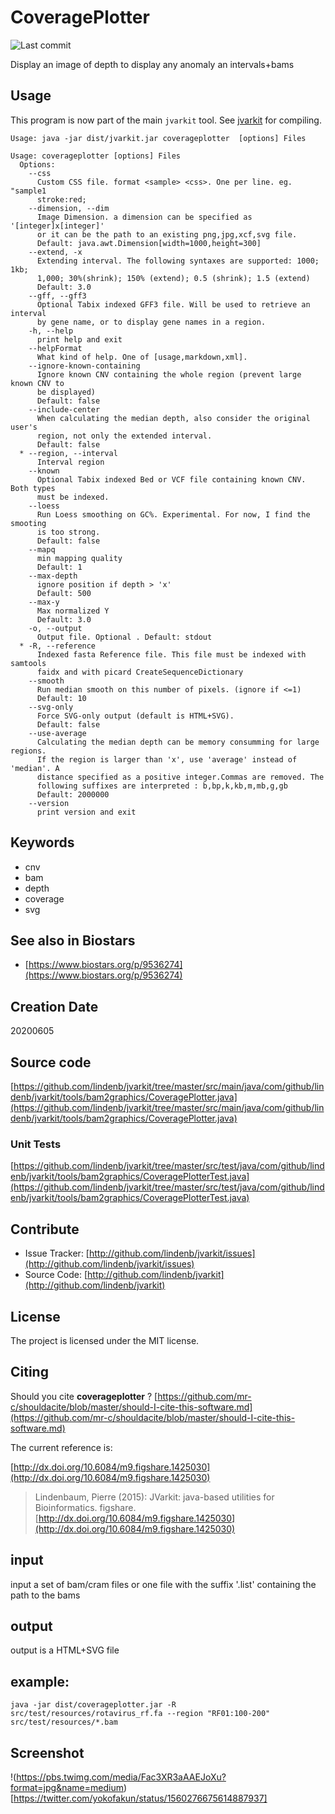 # CoveragePlotter

![Last commit](https://img.shields.io/github/last-commit/lindenb/jvarkit.png)

Display an image of depth to display any anomaly an intervals+bams


## Usage


This program is now part of the main `jvarkit` tool. See [jvarkit](JvarkitCentral.md) for compiling.


```
Usage: java -jar dist/jvarkit.jar coverageplotter  [options] Files

Usage: coverageplotter [options] Files
  Options:
    --css
      Custom CSS file. format <sample> <css>. One per line. eg. "sample1 
      stroke:red; 
    --dimension, --dim
      Image Dimension. a dimension can be specified as '[integer]x[integer]' 
      or it can be the path to an existing png,jpg,xcf,svg file.
      Default: java.awt.Dimension[width=1000,height=300]
    --extend, -x
      Extending interval. The following syntaxes are supported: 1000; 1kb; 
      1,000; 30%(shrink); 150% (extend); 0.5 (shrink); 1.5 (extend)
      Default: 3.0
    --gff, --gff3
      Optional Tabix indexed GFF3 file. Will be used to retrieve an interval 
      by gene name, or to display gene names in a region.
    -h, --help
      print help and exit
    --helpFormat
      What kind of help. One of [usage,markdown,xml].
    --ignore-known-containing
      Ignore known CNV containing the whole region (prevent large known CNV to 
      be displayed)
      Default: false
    --include-center
      When calculating the median depth, also consider the original user's 
      region, not only the extended interval.
      Default: false
  * --region, --interval
      Interval region
    --known
      Optional Tabix indexed Bed or VCF file containing known CNV. Both types 
      must be indexed.
    --loess
      Run Loess smoothing on GC%. Experimental. For now, I find the smooting 
      is too strong.
      Default: false
    --mapq
      min mapping quality
      Default: 1
    --max-depth
      ignore position if depth > 'x'
      Default: 500
    --max-y
      Max normalized Y
      Default: 3.0
    -o, --output
      Output file. Optional . Default: stdout
  * -R, --reference
      Indexed fasta Reference file. This file must be indexed with samtools 
      faidx and with picard CreateSequenceDictionary
    --smooth
      Run median smooth on this number of pixels. (ignore if <=1)
      Default: 10
    --svg-only
      Force SVG-only output (default is HTML+SVG).
      Default: false
    --use-average
      Calculating the median depth can be memory consumming for large regions. 
      If the region is larger than 'x', use 'average' instead of 'median'. A 
      distance specified as a positive integer.Commas are removed. The 
      following suffixes are interpreted : b,bp,k,kb,m,mb,g,gb
      Default: 2000000
    --version
      print version and exit

```


## Keywords

 * cnv
 * bam
 * depth
 * coverage
 * svg



## See also in Biostars

 * [https://www.biostars.org/p/9536274](https://www.biostars.org/p/9536274)



## Creation Date

20200605

## Source code 

[https://github.com/lindenb/jvarkit/tree/master/src/main/java/com/github/lindenb/jvarkit/tools/bam2graphics/CoveragePlotter.java](https://github.com/lindenb/jvarkit/tree/master/src/main/java/com/github/lindenb/jvarkit/tools/bam2graphics/CoveragePlotter.java)

### Unit Tests

[https://github.com/lindenb/jvarkit/tree/master/src/test/java/com/github/lindenb/jvarkit/tools/bam2graphics/CoveragePlotterTest.java](https://github.com/lindenb/jvarkit/tree/master/src/test/java/com/github/lindenb/jvarkit/tools/bam2graphics/CoveragePlotterTest.java)


## Contribute

- Issue Tracker: [http://github.com/lindenb/jvarkit/issues](http://github.com/lindenb/jvarkit/issues)
- Source Code: [http://github.com/lindenb/jvarkit](http://github.com/lindenb/jvarkit)

## License

The project is licensed under the MIT license.

## Citing

Should you cite **coverageplotter** ? [https://github.com/mr-c/shouldacite/blob/master/should-I-cite-this-software.md](https://github.com/mr-c/shouldacite/blob/master/should-I-cite-this-software.md)

The current reference is:

[http://dx.doi.org/10.6084/m9.figshare.1425030](http://dx.doi.org/10.6084/m9.figshare.1425030)

> Lindenbaum, Pierre (2015): JVarkit: java-based utilities for Bioinformatics. figshare.
> [http://dx.doi.org/10.6084/m9.figshare.1425030](http://dx.doi.org/10.6084/m9.figshare.1425030)

## input

input a set of bam/cram files or one file with the suffix '.list' containing the path to the bams

## output

output is a HTML+SVG file

## example:

```
java -jar dist/coverageplotter.jar -R src/test/resources/rotavirus_rf.fa --region "RF01:100-200" src/test/resources/*.bam 
```

## Screenshot

!(https://pbs.twimg.com/media/Fac3XR3aAAEJoXu?format=jpg&name=medium)[https://twitter.com/yokofakun/status/1560276675614887937]



